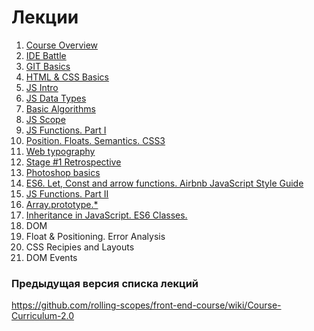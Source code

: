 #  Лекции

1. [Course Overview](https://github.com/rolling-scopes-school/lectures/blob/master/lectures/intro.md) 
2. [IDE Battle](https://github.com/rolling-scopes-school/lectures/blob/master/lectures/IDE-battle.md)
3. [GIT Basics](https://github.com/rolling-scopes-school/lectures/blob/master/lectures/git.md) 
4. [HTML & CSS Basics](https://github.com/rolling-scopes-school/lectures/blob/master/lectures/html-css-basics.md)
5. [JS Intro](https://github.com/rolling-scopes-school/lectures/blob/master/lectures/js-intro.md)
6. [JS Data Types](https://github.com/rolling-scopes-school/lectures/blob/master/lectures/js-data-types.md)
7. [Basic Algorithms](https://github.com/rolling-scopes-school/lectures/blob/master/lectures/basic-algorithms.md)
8. [JS Scope](https://github.com/rolling-scopes-school/lectures/blob/master/lectures/js-scope.md)
9. [JS Functions. Part I](https://github.com/rolling-scopes-school/lectures/blob/master/lectures/js-functions.md)
10. [Position. Floats. Semantics. CSS3](https://github.com/rolling-scopes-school/lectures/blob/master/lectures/position-floats-semantics-css3.md)
11. [Web typography](https://github.com/rolling-scopes-school/lectures/blob/master/lectures/web-typography.md)
12. [Stage #1 Retrospective](https://github.com/rolling-scopes-school/lectures/blob/master/lectures/retrospective-stage-one.md)
13. [Photoshop basics](https://github.com/rolling-scopes-school/lectures/blob/master/lectures/photoshop-basics.md)
14. [ES6. Let, Const and arrow functions. Airbnb JavaScript Style Guide](https://github.com/rolling-scopes-school/lectures/blob/master/lectures/es6.md)
15. [JS Functions. Part II](https://github.com/rolling-scopes-school/lectures/blob/master/lectures/js-functions-part-two.md) 
16. [Array.prototype.*](https://github.com/rolling-scopes-school/lectures/blob/master/lectures/js-arrays.md)
17. [Inheritance in JavaScript. ES6 Classes.](https://github.com/rolling-scopes-school/lectures/blob/master/lectures/inheritance-in-js-and-es6-classes.md) 
18. DOM
19. Float & Positioning. Error Analysis
20. CSS Recipies and Layouts
21. DOM Events


### Предыдущая версия списка лекций
https://github.com/rolling-scopes/front-end-course/wiki/Course-Curriculum-2.0
